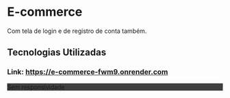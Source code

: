 <h1>E-commerce</h1>
<p>Com tela de login e de registro de conta também.</p>
<h2>Tecnologias Utilizadas</h2>

### Link: https://e-commerce-fwm9.onrender.com
<p style="background-color: #3f3f3f;">Sem responsividade</p>

